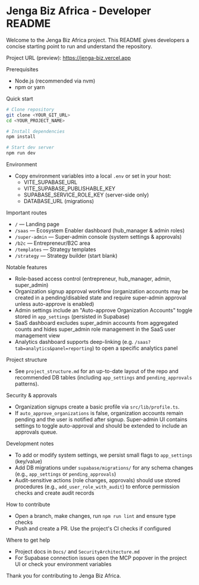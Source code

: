 # Jenga Biz Africa - Developer README

Welcome to the Jenga Biz Africa project. This README gives developers a concise starting point to run and understand the repository.

Project URL (preview): https://jenga-biz.vercel.app


Prerequisites
- Node.js (recommended via nvm)
- npm or yarn

Quick start
```bash
# Clone repository
git clone <YOUR_GIT_URL>
cd <YOUR_PROJECT_NAME>

# Install dependencies
npm install

# Start dev server
npm run dev
```

Environment
- Copy environment variables into a local `.env` or set in your host:
  - VITE_SUPABASE_URL
  - VITE_SUPABASE_PUBLISHABLE_KEY
  - SUPABASE_SERVICE_ROLE_KEY (server-side only)
  - DATABASE_URL (migrations)

Important routes
- `/` — Landing page
- `/saas` — Ecosystem Enabler dashboard (hub_manager & admin roles)
- `/super-admin` — Super-admin console (system settings & approvals)
- `/b2c` — Entrepreneur/B2C area
- `/templates` — Strategy templates
- `/strategy` — Strategy builder (start blank)

Notable features
- Role-based access control (entrepreneur, hub_manager, admin, super_admin)
- Organization signup approval workflow (organization accounts may be created in a pending/disabled state and require super-admin approval unless auto-approve is enabled)
- Admin settings include an "Auto-approve Organization Accounts" toggle stored in `app_settings` (persisted in Supabase)
- SaaS dashboard excludes super_admin accounts from aggregated counts and hides super_admin role management in the SaaS user management view
- Analytics dashboard supports deep-linking (e.g. `/saas?tab=analytics&panel=reporting`) to open a specific analytics panel

Project structure
- See `project_structure.md` for an up-to-date layout of the repo and recommended DB tables (including `app_settings` and `pending_approvals` patterns).

Security & approvals
- Organization signups create a basic profile via `src/lib/profile.ts`.
- If `auto_approve_organizations` is false, organization accounts remain pending and the user is notified after signup. Super-admin UI contains settings to toggle auto-approval and should be extended to include an approvals queue.

Development notes
- To add or modify system settings, we persist small flags to `app_settings` (key/value)
- Add DB migrations under `supabase/migrations/` for any schema changes (e.g., `app_settings` or `pending_approvals`)
- Audit-sensitive actions (role changes, approvals) should use stored procedures (e.g., `add_user_role_with_audit`) to enforce permission checks and create audit records

How to contribute
- Open a branch, make changes, run `npm run lint` and ensure type checks
- Push and create a PR. Use the project's CI checks if configured

Where to get help
- Project docs in `Docs/` and `SecurityArchitecture.md`
- For Supabase connection issues open the MCP popover in the project UI or check your environment variables

Thank you for contributing to Jenga Biz Africa.
